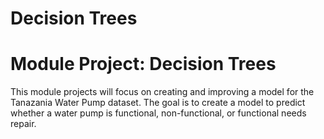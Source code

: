 # Decision Trees

# Module Project: Decision Trees

This module projects will focus on creating and improving a model for the Tanazania Water Pump dataset. The goal is to create a model to predict whether a water pump is functional, non-functional, or functional needs repair.
